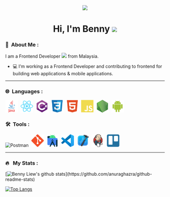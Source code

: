 <div id="header" align="center">
  <img src="https://media.giphy.com/media/1sgetPM00wWqJpVUTl/giphy.gif" width="300"/>
</div>

<h1 align="center">
  Hi, I'm Benny
  <img src="https://media.giphy.com/media/hvRJCLFzcasrR4ia7z/giphy.gif" width="30px"/>
</h1>

### 📜 &nbsp;About Me :

I am a Frontend Developer <img src="https://media.giphy.com/media/WUlplcMpOCEmTGBtBW/giphy.gif" width="30"> from Malaysia.

- 💻 I’m working as a Frontend Developer and contributing to frontend for building web applications & mobile applications.

---

### 🌐 &nbsp;Languages :

<p>
<img src="https://raw.githubusercontent.com/devicons/devicon/master/icons/java/java-original-wordmark.svg" title="Java" alt="Java" width="40" height="40"/>&nbsp;
<img src="https://raw.githubusercontent.com/devicons/devicon/master/icons/react/react-original.svg" title="React" alt="React" width="40" height="40"/>&nbsp;
<img src="https://raw.githubusercontent.com/devicons/devicon/master/icons/csharp/csharp-original.svg" title="C#" alt="C#" width="40" height="40"/>&nbsp;
<img src="https://raw.githubusercontent.com/devicons/devicon/master/icons/css3/css3-original.svg"  title="CSS3" alt="CSS" width="40" height="40"/>&nbsp;
<img src="https://raw.githubusercontent.com/devicons/devicon/master/icons/html5/html5-plain.svg" title="HTML5" alt="HTML" width="40" height="40"/>&nbsp;
<img src="https://raw.githubusercontent.com/devicons/devicon/master/icons/javascript/javascript-plain.svg" title="JavaScript" alt="JavaScript" width="40" height="40"/>&nbsp;
<img src="https://raw.githubusercontent.com/github/explore/80688e429a7d4ef2fca1e82350fe8e3517d3494d/topics/nodejs/nodejs.png" title="NodeJS" alt="NodeJS" width="40" height="40"/>&nbsp;
<img src="https://raw.githubusercontent.com/devicons/devicon/master/icons/android/android-plain.svg" title="Android" **alt="Android" width="40" height="40"/>&nbsp;

### 🛠 &nbsp;Tools :

<p>
<img src="https://www.vectorlogo.zone/logos/getpostman/getpostman-icon.svg" title="Postman"  alt="Postman" width="40" height="40"/>&nbsp;
<img src="https://raw.githubusercontent.com/devicons/devicon/master/icons/git/git-original.svg" title="Git" **alt="Git" width="40" height="40"/>&nbsp;
<img src="https://raw.githubusercontent.com/devicons/devicon/master/icons/androidstudio/androidstudio-original.svg" title="AndroidStudio" **alt="AndroidStudio" width="40" height="40"/>&nbsp;
<img src="https://raw.githubusercontent.com/devicons/devicon/master/icons/vscode/vscode-original.svg" title="VSCode" **alt="VSCode" width="40" height="40"/>&nbsp;
<img src="https://raw.githubusercontent.com/devicons/devicon/master/icons/xcode/xcode-original.svg" title="XCode" **alt="XCode" width="40" height="40"/>&nbsp;
<img src="https://raw.githubusercontent.com/devicons/devicon/master/icons/jenkins/jenkins-original.svg" title="Jenkins" **alt="Jenkins" width="40" height="40"/>&nbsp;
<img src="https://raw.githubusercontent.com/devicons/devicon/master/icons/trello/trello-plain.svg" title="Trello" **alt="Trello" width="40" height="40"/>&nbsp;
</p>

---

### 🔥 &nbsp; My Stats :

[![Benny Liew's github stats](https://github-readme-stats.vercel.app/api?username=BennyLWK&show_icons=true&bg_color=320,323031,84a59d&icon_color=b0c4b1&title_color=eec170&text_color=a2a392&include_all_commits=true")](https://github.com/anuraghazra/github-readme-stats)

[![Top Langs](https://github-readme-stats.vercel.app/api/top-langs/?username=BennyLWK&layout=compact&theme=vision-friendly-dark)](https://github.com/anuraghazra/github-readme-stats)
